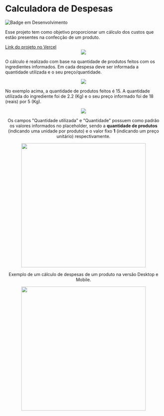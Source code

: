 # Calculadora de Despesas

![Badge em Desenvolvimento](http://img.shields.io/static/v1?label=STATUS&message=EM%20DESENVOLVIMENTO&color=GREEN&style=for-the-badge)

<p>Esse projeto tem como objetivo proporcionar um cálculo dos custos que estão presentes na confecção de um produto.</p>
<a href="https://calcula-despesas.vercel.app/"> Link do projeto no Vercel</a> 
<div align="center">
<img src="https://user-images.githubusercontent.com/86917178/178379445-c0d6d526-f187-4deb-b867-5de0a5d6c9b9.png">
</div>

O cálculo é realizado com base na quantidade de produtos feitos com os ingredientes informados.
Em cada despesa deve ser informada a quantidade utilizada e o seu preço/quantidade.

<div align="center">
  <img src="https://user-images.githubusercontent.com/86917178/178381479-30792db6-1ea7-47c8-9937-c63f831111e6.png">
</div>
<p>No exemplo acima, a quantidade de produtos feitos é 15. A quantidade utilizada do ingrediente foi de 2.2 (Kg) e o seu preço informado foi de 18 (reais) por 5 (Kg).</p>

<div align="center">
  <img src="https://user-images.githubusercontent.com/86917178/178385510-253b64b5-31dd-4313-b10f-2d7622710a6f.png">
  
  <p>Os campos "Quantidade utilizada" e "Quantidade" possuem como padrão os valores informados no placeholder, sendo a <b>quantidade de produtos</b> (indicando uma unidade por produto) e o valor fixo <b>1</b> (indicando um preço unitário) respectivamente.</p>
  </div>

<div align="center">
  <img height="400" src="https://user-images.githubusercontent.com/86917178/178386805-2933da28-306d-47c7-a425-ecd9a424dfca.png">
  <p>Exemplo de um cálculo de despesas de um produto na versão Desktop e Mobile.</p>
  <img height="400" src="https://user-images.githubusercontent.com/86917178/178387190-8b1b7887-7c1e-49f1-be9c-e7c114098d6f.png">
  
  
</div>

